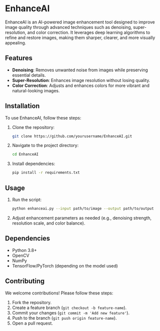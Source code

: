 # EnhanceAI

EnhanceAI is an AI-powered image enhancement tool designed to improve image quality through advanced techniques such as denoising, super-resolution, and color correction. It leverages deep learning algorithms to refine and restore images, making them sharper, clearer, and more visually appealing.

## Features
- **Denoising**: Removes unwanted noise from images while preserving essential details.
- **Super-Resolution**: Enhances image resolution without losing quality.
- **Color Correction**: Adjusts and enhances colors for more vibrant and natural-looking images.

## Installation

To use EnhanceAI, follow these steps:

1. Clone the repository:
   ```sh
   git clone https://github.com/yourusername/EnhanceAI.git
   ```
2. Navigate to the project directory:
   ```sh
   cd EnhanceAI
   ```
3. Install dependencies:
   ```sh
   pip install -r requirements.txt
   ```

## Usage

1. Run the script:
   ```sh
   python enhanceai.py --input path/to/image --output path/to/output
   ```
2. Adjust enhancement parameters as needed (e.g., denoising strength, resolution scale, and color balance).

## Dependencies
- Python 3.8+
- OpenCV
- NumPy
- TensorFlow/PyTorch (depending on the model used)

## Contributing
We welcome contributions! Please follow these steps:
1. Fork the repository.
2. Create a feature branch (`git checkout -b feature-name`).
3. Commit your changes (`git commit -m 'Add new feature'`).
4. Push to the branch (`git push origin feature-name`).
5. Open a pull request.



